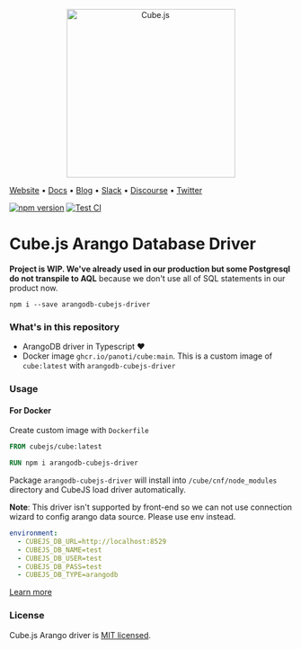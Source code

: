 <p align="center"><a href="https://cube.dev"><img src="https://i.imgur.com/zYHXm4o.png" alt="Cube.js" width="300px"></a></p>

[Website](https://cube.dev) • [Docs](https://cube.dev/docs) • [Blog](https://cube.dev/blog) • [Slack](https://slack.cube.dev) • [Discourse](https://forum.cube.dev/) • [Twitter](https://twitter.com/thecubejs)

[![npm version](https://badge.fury.io/js/arangodb-cubejs-driver.svg)](https://badge.fury.io/js/arangodb-cubejs-driver)
[![Test CI](https://github.com/panoti/cubejs-arangodb-driver/actions/workflows/test.yml/badge.svg)](https://github.com/panoti/cubejs-arangodb-driver/actions/workflows/test.yml)

# Cube.js Arango Database Driver

**Project is WIP. We've already used in our production but some Postgresql do not transpile to AQL**
because we don't use all of SQL statements in our product now.

```
npm i --save arangodb-cubejs-driver
```

### What's in this repository

* ArangoDB driver in Typescript :heart:
* Docker image `ghcr.io/panoti/cube:main`. This is a custom image of `cube:latest` with `arangodb-cubejs-driver` 

### Usage

#### For Docker

Create custom image with `Dockerfile`

```Dockerfile
FROM cubejs/cube:latest

RUN npm i arangodb-cubejs-driver
```

Package `arangodb-cubejs-driver` will install into `/cube/cnf/node_modules` directory and CubeJS load driver automatically.

**Note**: This driver isn't supported by front-end so we can not use connection wizard to config arango data source. Please use env instead.

```yaml
environment:
  - CUBEJS_DB_URL=http://localhost:8529
  - CUBEJS_DB_NAME=test
  - CUBEJS_DB_USER=test
  - CUBEJS_DB_PASS=test
  - CUBEJS_DB_TYPE=arangodb
```

[Learn more](https://github.com/cube-js/cube.js#getting-started)

### License

Cube.js Arango driver is [MIT licensed](./LICENSE).
